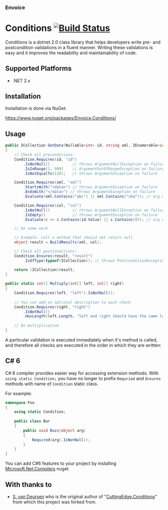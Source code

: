 ### Envoice 

# Conditions [![Build Status](https://travis-ci.org/christophla/Envoice.Conditions.svg?branch=master)](https://travis-ci.org/christophla/Envoice.Conditions)

Conditions is a dotnet 2.0 class library that helps developers write pre- and postcondition validations in a fluent manner. Writing these validations is easy and it improves the readability and maintainability of code.

## Supported Platforms
* .NET 2.x

## Installation

Installation is done via NuGet:

https://www.nuget.org/packages/Envoice.Conditions/

## Usage

```csharp
public ICollection GetData(Nullable<int> id, string xml, IEnumerable<int> col)
{
    // Check all preconditions:
    Condition.Requires(id, "id")
        .IsNotNull()          // throws ArgumentNullException on failure
        .IsInRange(1, 999)    // ArgumentOutOfRangeException on failure
        .IsNotEqualTo(128);   // throws ArgumentException on failure

    Condition.Requires(xml, "xml")
        .StartsWith("<data>") // throws ArgumentException on failure
        .EndsWith("</data>") // throws ArgumentException on failure
        .Evaluate(xml.Contains("abc") || xml.Contains("cba")); // arg ex

    Condition.Requires(col, "col")
        .IsNotNull()          // throws ArgumentNullException on failure
        .IsEmpty()            // throws ArgumentException on failure
        .Evaluate(c => c.Contains(id.Value) || c.Contains(0)); // arg ex

    // Do some work

    // Example: Call a method that should not return null
    object result = BuildResults(xml, col);

    // Check all postconditions:
    Condition.Ensures(result, "result")
        .IsOfType(typeof(ICollection)); // throws PostconditionException on failure

    return (ICollection)result;
}
    
public static int[] Multiply(int[] left, int[] right)
{
    Condition.Requires(left, "left").IsNotNull();
    
    // You can add an optional description to each check
    Condition.Requires(right, "right")
        .IsNotNull()
        .HasLength(left.Length, "left and right should have the same length");
    
    // Do multiplication
}
```
    
A particular validation is executed immediately when it's method is called, and therefore all checks are executed in the order in which they are written:

## C# 6
C# 6 compiler provides easier way for accessing extension methods. With `using static Condition;` you have no longer to prefix `Requried` and `Ensures` methods with name of `Condition` static class. 

For example:

```csharp
namespace Foo
{
    using static Condition; 
    
    public class Bar
    {
        public void Buzz(object arg)
        {
            Required(arg).IsNotNull();
        }
    }    
}
```

You can add C#6 features to your project by installing [Microsoft.Net.Compilers](https://www.nuget.org/packages/Microsoft.Net.Compilers/) nuget.

## With thanks to
* <a href="http://www.cuttingedge.it/">S. van Deursen</a> who is the original author of "<a href="https://conditions.codeplex.com/">CuttingEdge.Conditions</a>" from which this project was forked from.
